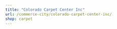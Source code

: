 ```yaml
---
title: "Colorado Carpet Center Inc"
url: /commerce-city/colorado-carpet-center-inc/
shop: carpet
---
```

